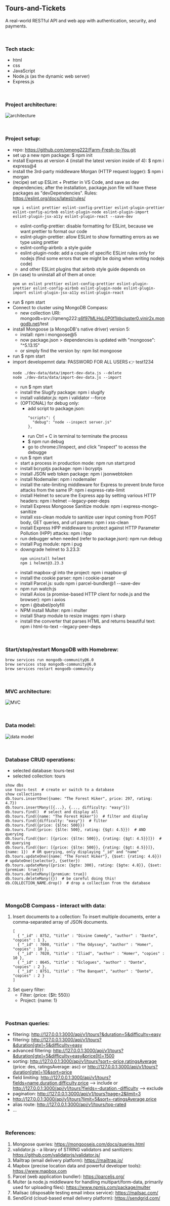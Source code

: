 ## Tours-and-Tickets

A real-world RESTful API and web app with authentication, security, and payments.

<br>

### Tech stack:

- html
- css
- JavaScript
- Node.js (as the dynamic web server)
- Express.js

<br>

### Project architecture:

![architecture](/images/project-architecture.png)

<br>

### Project setup:

- repo: https://github.com/qmeng222/Farm-Fresh-to-You.git
- set up a new npm package: $ npm init
- install Express at version 4 (install the latest version inside of 4): $ npm i express@4
- install the 3rd-party middleware Morgan (HTTP request logger): $ npm i morgan
- (recipe) set up ESLint + Prettier in VS Code,
  and save as dev dependencies;
  after the installation, package.json file will have these packages as "devDependencies".
  Rules: https://eslint.org/docs/latest/rules/
  ```
  npm i eslint prettier eslint-config-prettier eslint-plugin-prettier eslint-config-airbnb eslint-plugin-node eslint-plugin-import eslint-plugin-jsx-a11y eslint-plugin-react --save-dev
  ```
  - eslint-config-prettier: disable formatting for ESLint, because we want prettier to format our code
  - eslint-plugin-prettier: allow ESLint to show formatting errors as we type using prettier
  - eslint-config-airbnb: a style guide
  - eslint-plugin-node: add a couple of specific ESLint rules only for nodejs (find some errors that we might be doing when writing nodejs code)
  - and other ESLint plugins that airbnb style guide depends on
- (in case) to uninstall all of them at once:
  ```
  npm un eslint prettier eslint-config-prettier eslint-plugin-prettier eslint-config-airbnb eslint-plugin-node eslint-plugin-import eslint-plugin-jsx-a11y eslint-plugin-react
  ```
- run $ npm start
- Connect to cluster using MongoDB Compass:
  - new collection URI: mongodb+srv://qmeng222:s6f97MLHsL0P0f1l@cluster0.vinir2x.mongodb.net/test
- install Mongoose (a MongoDB's native driver) version 5:
  - install: npm i mongoose@5
  - now package.json > dependencies is updated with "mongoose": "^5.13.15"
  - or simply find the version by: npm list mongoose
- run $ npm start
- import developemnt data: PASSWORD FOR ALL USERS 👉 test1234
  ```
  node ./dev-data/data/import-dev-data.js --delete
  node ./dev-data/data/import-dev-data.js --import
  ```
  - run $ npm start
  - install the Slugify package: npm i slugify
  - install validator.js: npm i validator --force
  - (OPTIONAL) for debug only:
    - add script to package.json:
      ```
      "scripts": {
        "debug": "node --inspect server.js"
      },
      ```
    - run Ctrl + C in terminal to terminate the process
    - $ npm run debug
    - go to chrome://inspect, and click "inspect" to acesss the debugge
  - run $ npm start
  - start a process in production mode: npm run start:prod
  - install bcryptjs package: npm i bcryptjs
  - install JSON web token package: npm i jsonwebtoken
  - install Nodemailer: npm i nodemailer
  - install the rate-limiting middleware for Express to prevent brute force attacks from the same IP: npm i express-rate-limit
  - install Helmet to secure the Express app by setting various HTTP headers: npm i helmet --legacy-peer-deps
  - install Express Mongoose Sanitize module: npm i express-mongo-sanitize
  - install xss-clean module to sanitize user input coming from POST body, GET queries, and url params: npm i xss-clean
  - install Express HPP middleware to protect against HTTP Parameter Pollution (HPP) attacks: npm i hpp
  - run debugger when needed (refer to package.json): npm run debug
  - install Pug module: npm i pug
  - downgrade helmet to 3.23.3:
    ```
    npm uninstall helmet
    npm i helmet@3.23.3
    ```
  - install mapbox-gl into the project: npm i mapbox-gl
  - install the cookie parser: npm i cookie-parser
  - install Parcel.js: sudo npm i parcel-bundler@1 --save-dev
  - npm run watch:js
  - install Axios (a promise-based HTTP client for node.js and the browser): npm i axios
  - npm i @babel/polyfill
  - NPM install Multer: npm i multer
  - install Sharp module to resize images: npm i sharp
  - install the converter that parses HTML and returns beautiful text: npm i html-to-text --legacy-peer-deps

<br>

### Start/stop/restart MongoDB with Homebrew:

```
brew services run mongodb-community@6.0
brew services stop mongodb-community@6.0
brew services restart mongodb-community
```

<br>

### MVC architecture:

![MVC](/images/MVC.png)

<br>

### Data model:

![data model](/images/data-model.png)

<br>

### Database CRUD operations:

- selected database: tours-test
- selected collection: tours

```
show dbs
use tours-test  # create or switch to a database
show collections
db.tours.insertOne({name: "The Forest Hiker", price: 297, rating: 4.7})
db.tours.insertMany([{...}, {..., difficulty: "easy"}])
db.tours.find()  # select and display all
db.tours.find({name: "The Forest Hiker"})  # filter and display
db.tours.find({difficulty: "easy"})  # filter
db.tours.find({price: {$lte: 500}})
db.tours.find({price: {$lte: 500}, rating: {$gt: 4.5}})  # AND querying
db.tours.find({$or: [{price: {$lte: 500}}, {rating: {$gt: 4.5}}]})  # OR querying
db.tours.find({$or: [{price: {$lte: 500}}, {rating: {$gt: 4.5}}]}, {name: 1})  # OR querying, only displaying "_id" and "name"
db.tours.updateOne({name: "The Forest Hiker"}, {$set: {rating: 4.6}})  # updateOne({selector}, {setter})
db.tours.updateMany({price: {$gte: 300}, rating: {$gte: 4.8}}, {$set: {premium: true}})
db.tours.deleteMany({premium: true})
db.tours.deleteMany({})  # be careful doing this!
db.COLLECTION_NAME.drop()  # drop a collection from the database
```

<br>

### MongoDB Compass - interact with data:

1. Insert documents to a collection:
   To insert multiple documents, enter a comma-separated array of JSON documents.
   ```
   [
     { "_id" : 8752, "title" : "Divine Comedy", "author" : "Dante", "copies" : 1 },
     { "_id" : 7000, "title" : "The Odyssey", "author" : "Homer", "copies" : 10 },
     { "_id" : 7020, "title" : "Iliad", "author" : "Homer", "copies" : 10 },
     { "_id" : 8645, "title" : "Eclogues", "author" : "Dante", "copies" : 2 },
     { "_id" : 8751, "title" : "The Banquet", "author" : "Dante", "copies" : 2 }
   ]
   ```
2. Set query filter:
   - Filter: {price: {$lt: 550}}
   - Project: {name: 1}

<br>

### Postman queries:

- filtering: http://127.0.0.1:3000/api/v1/tours?&duration=5&difficulty=easy
- filtering: http://127.0.0.1:3000/api/v1/tours?&duration[gte]=5&difficulty=easy
- advanced filtering: http://127.0.0.1:3000/api/v1/tours?&duration[gte]=5&difficulty=easy&price[lt]=1500
- sorting: http://127.0.0.1:3000/api/v1/tours?sort=-price,ratingsAverage (price: des, ratingsAverage: asc)
  or http://127.0.0.1:3000/api/v1/tours?duration[gte]=10&sort=price
- field limiting: http://127.0.0.1:3000/api/v1/tours?fields=name,duration,difficulty,price --> include
  or http://127.0.0.1:3000/api/v1/tours?fields=-duration,-difficulty --> exclude
- pagination: http://127.0.0.1:3000/api/v1/tours?page=2&limit=3
- http://127.0.0.1:3000/api/v1/tours?limit=5&sort=-ratingsAverage,price
- alias route: http://127.0.0.1:3000/api/v1/tours/top-rated
- ...

<br>

### References:

1. Mongoose queries: https://mongoosejs.com/docs/queries.html
2. validator.js - a library of STRING validators and sanitizers: https://github.com/validatorjs/validator.js/
3. Mailtrap (email delivery platform): https://mailtrap.io/
4. Mapbox (precise location data and powerful developer tools): https://www.mapbox.com
5. Parcel (web application bundler): https://parceljs.org/
6. Multer (a node.js middleware for handling multipart/form-data, primarily used for uploading files): https://www.npmjs.com/package/multer
7. Mailsac (disposable testing email inbox service): https://mailsac.com/
8. SendGrid (cloud-based email delivery platform): https://sendgrid.com/
